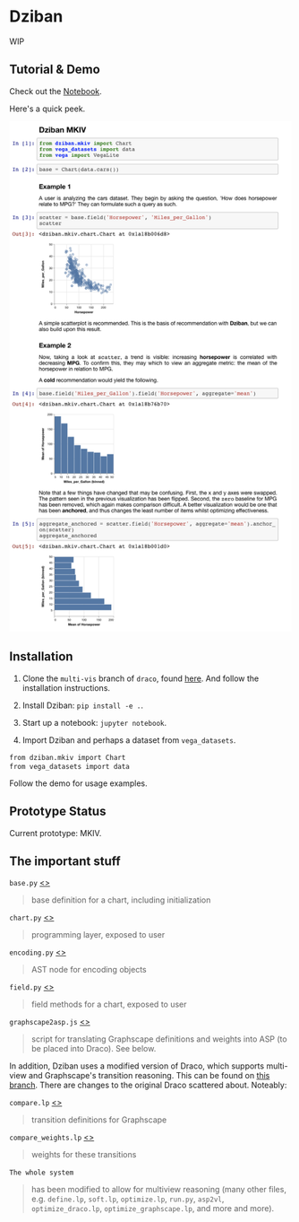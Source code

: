 # Dziban

WIP

## Tutorial & Demo

Check out the [Notebook](https://github.com/haldenl/dziban/blob/master/examples/MKIV.ipynb).

Here's a quick peek.

![img](https://github.com/haldenl/dziban/blob/master/examples/example.png)

## Installation

1. Clone the `multi-vis` branch of `draco`, found [here](https://github.com/uwdata/draco/tree/multi-vis). And follow the installation instructions.

2. Install Dziban: `pip install -e .`.

3. Start up a notebook: `jupyter notebook`.

4. Import Dziban and perhaps a dataset from `vega_datasets`.

```
from dziban.mkiv import Chart
from vega_datasets import data
```

Follow the demo for usage examples.

## Prototype Status

Current prototype: MKIV.

## The important stuff

`base.py` [<>](https://github.com/haldenl/dziban/blob/master/dziban/mkiv/base.py)
>base definition for a chart, including initialization

`chart.py` [<>](https://github.com/haldenl/dziban/blob/master/dziban/mkiv/chart.py)
>programming layer, exposed to user

`encoding.py` [<>](https://github.com/haldenl/dziban/blob/master/dziban/mkiv/encoding.py)
>AST node for encoding objects

`field.py` [<>](https://github.com/haldenl/dziban/blob/master/dziban/mkiv/field.py)
>field methods for a chart, exposed to user

`graphscape2asp.js` [<>](https://github.com/haldenl/dziban/blob/master/dziban/asp/graphscapeToAsp.js)
>script for translating Graphscape definitions and weights into ASP (to be placed into Draco). See below.

In addition, Dziban uses a modified version of Draco, which supports multi-view and Graphscape's transition reasoning.
This can be found on [this branch](https://github.com/uwdata/draco/tree/multi-vis). There are changes to the original Draco scattered about. Noteably:

`compare.lp` [<>](https://github.com/uwdata/draco/blob/multi-vis/asp/compare.lp)
>transition definitions for Graphscape

`compare_weights.lp` [<>](https://github.com/uwdata/draco/blob/multi-vis/asp/compare_weights.lp)
>weights for these transitions

`The whole system`
>has been modified to allow for multiview reasoning (many other files, e.g. `define.lp`, `soft.lp`, `optimize.lp`, `run.py`, `asp2vl`, `optimize_draco.lp`, `optimize_graphscape.lp`, and more and more).
